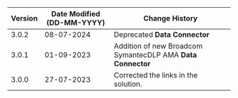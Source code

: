 | **Version** | **Date Modified (DD-MM-YYYY)** | **Change History**                                                 |
|-------------|--------------------------------|--------------------------------------------------------------------|
| 3.0.2       | 08-07-2024                     | Deprecated **Data Connector**   								    |
| 3.0.1       | 01-09-2023                     | Addition of new Broadcom SymantecDLP AMA **Data Connector**        |
| 3.0.0       | 27-07-2023                     | Corrected the links in the solution.                               |
